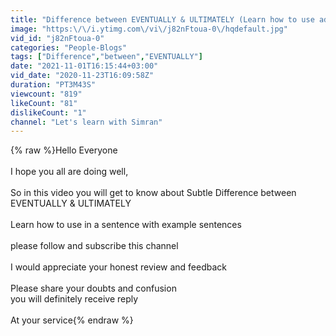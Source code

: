 ```yaml
---
title: "Difference between EVENTUALLY & ULTIMATELY (Learn how to use adverbs in a sentence)"
image: "https:\/\/i.ytimg.com\/vi\/j82nFtoua-0\/hqdefault.jpg"
vid_id: "j82nFtoua-0"
categories: "People-Blogs"
tags: ["Difference","between","EVENTUALLY"]
date: "2021-11-01T16:15:44+03:00"
vid_date: "2020-11-23T16:09:58Z"
duration: "PT3M43S"
viewcount: "819"
likeCount: "81"
dislikeCount: "1"
channel: "Let's learn with Simran"
---
```

{% raw %}Hello Everyone<br /><br />I hope you all are doing well,<br /><br />So in this video you will get to know about Subtle Difference between EVENTUALLY &amp; ULTIMATELY<br /><br />Learn how to use in a sentence with example sentences<br /><br />please follow and subscribe this channel<br /><br />I would appreciate your honest review and feedback<br /><br />Please share your doubts and confusion<br />you will definitely receive reply <br /><br />At your service{% endraw %}
